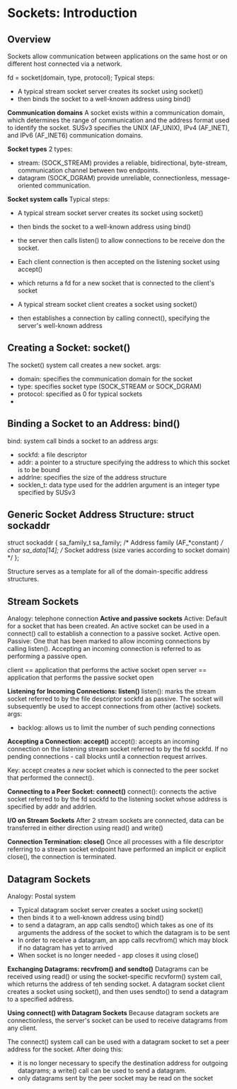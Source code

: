 # Sockets: Introduction

## Overview
Sockets allow communication between applications on the same host or on different host connected via a network. 

fd = socket(domain, type, protocol);
Typical steps:
- A typical stream socket server creates its socket using socket()
- then binds the socket to a well-known address using bind()

**Communication domains**
A socket exists within a communication domain, which determines the range of communication and the address format used to identify the socket. SUSv3 specifies the UNIX (AF_UNIX), IPv4 (AF_INET), and IPv6 (AF_INET6) communication domains.

**Socket types**
2 types:
- stream: (SOCK_STREAM) provides a reliable, bidirectional, byte-stream, communication channel between two endpoints.
- datagram (SOCK_DGRAM) provide unreliable, connectionless, message-oriented communication.

**Socket system calls**
Typical steps:
- A typical stream socket server creates its socket using socket()
- then binds the socket to a well-known address using bind()
- the server then calls listen() to allow connections to be receive don the socket.
- Each client connection is then accepted on the listening socket using accept()
- which returns a fd for a new socket that is connected to the client's socket

- A typical stream socket client creates a socket using socket()
- then establishes a connection by calling connect(), specifying the server's well-known address


## Creating a Socket: socket()
The socket() system call creates a new socket. 
args:
- domain: specifies the communication domain for the socket
- type: specifies socket type (SOCK_STREAM or SOCK_DGRAM)
- protocol: specified as 0 for typical sockets
-
## Binding a Socket to an Address: bind()
bind: system call binds a socket to an address
args:
- sockfd: a file descriptor 
- addr: a pointer to a structure specifying the address to which this socket is to be bound
- addrlne: specifies the size of the address structure
- socklen_t: data type used for the addrlen argument is an integer type specified by SUSv3

## Generic Socket Address Structure: struct sockaddr

struct sockaddr {
    sa_family_t sa_family;  /* Address family (AF_*constant) */
    char    sa_data[14];    /* Socket address (size varies according to socket domain) */
};

Structure serves as a template for all of the domain-specific address structures. 

## Stream Sockets
Analogy: telephone connection
**Active and passive sockets**
Active: Default for a socket that has been created. An active socket can be used in a connect() call to establish a connection to a passive socket. Active open.
Passive: One that has been marked to allow incoming connections by calling listen(). Accepting an incoming connection is referred to as performing a passive open. 

client == application that performs the active socket open
server == application that performs the passive socket open

**Listening for Incoming Connections: listen()**
listen(): marks the stream socket referred to by the file descriptor sockfd as passive. The socket will subsequently be used to accept connections from other (active) sockets. 
args:
- backlog: allows us to limit the number of such pending connections

**Accepting a Connection: accept()**
accept(): accepts an incoming connection on the listening stream socket referred to by the fd sockfd. If no pending connections - call blocks until a connection request arrives.

Key: accept creates a *new* socket which is connected to the peer socket that performed the connect().

**Connecting to a Peer Socket: connect()**
connect(): connects the active socket referred to by the fd sockfd to the listening socket whose address is specified by addr and addrlen.

**I/O on Stream Sockets**
After 2 stream sockets are connected, data can be transferred in either direction using read() and write()

**Connection Termination: close()**
Once all processes with a file descriptor referring to a stream socket endpoint have performed an implicit or explicit close(), the connection is terminated.

## Datagram Sockets
Analogy: Postal system

- Typical datagram socket server creates a socket using socket()
- then binds it to a well-known address using bind()
- to send a datagram, an app calls sendto() which takes as one of its arguments the address of the socket to which the datagram is to be sent
- In order to receive a datagram, an app calls recvfrom() which may block if no datagram has yet to arrived
- When socket is no longer needed - app closes it using close()

**Exchanging Datagrams: recvfrom() and sendto()**
Datagrams can be received using read() or using the socket-specific recvform() system call, which returns the address of teh sending socket.
A datagram socket client creates a socket using socket(), and then uses sendto() to send a datagram to a specified address. 

**Using connect() with Datagram Sockets**
Because datagram sockets are connectionless, the server's socket can be used to receive datagrams from any client. 

The connect() system call can be used with a datagram socket to set a peer address for the socket. 
After doing this:
- it is no longer necessary to specify the destination address for outgoing datagrams; a write() call can be used to send a datagram.
- only datagrams sent by the peer socket may be read on the socket
